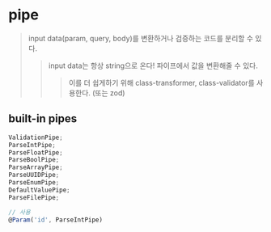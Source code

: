 # pipe

> input data(param, query, body)를 변환하거나 검증하는 코드를 분리할 수 있다.
>
> > input data는 항상 string으로 온다! 파이프에서 값을 변환해줄 수 있다.
> >
> > > 이를 더 쉽게하기 위해 class-transformer, class-validator를 사용한다. (또는 zod)

## built-in pipes

```ts
ValidationPipe;
ParseIntPipe;
ParseFloatPipe;
ParseBoolPipe;
ParseArrayPipe;
ParseUUIDPipe;
ParseEnumPipe;
DefaultValuePipe;
ParseFilePipe;

// 사용
@Param('id', ParseIntPipe)
```
